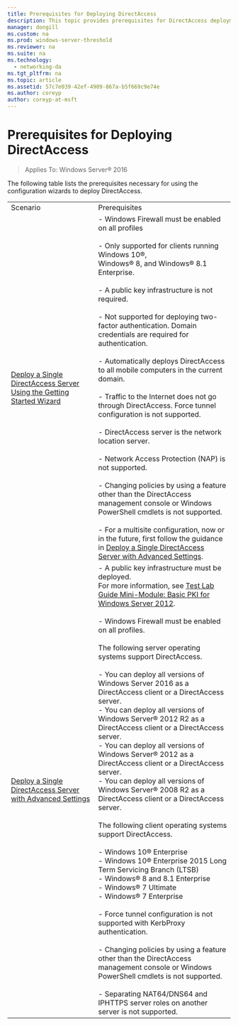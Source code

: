```yaml
---
title: Prerequisites for Deploying DirectAccess
description: This topic provides prerequisites for DirectAccess deployment in Windows Server 2016.
manager: dongill
ms.custom: na
ms.prod: windows-server-threshold
ms.reviewer: na
ms.suite: na
ms.technology: 
  - networking-da
ms.tgt_pltfrm: na
ms.topic: article
ms.assetid: 57c7e039-42ef-4909-867a-b5f669c9e74e
ms.author: coreyp
author: coreyp-at-msft
---
```

# Prerequisites for Deploying DirectAccess

>Applies To: Windows Server&reg; 2016

The following table lists the prerequisites necessary for using the configuration wizards to deploy DirectAccess.  
  
|||  
|-|-|  
|Scenario|Prerequisites|  
|[Deploy a Single DirectAccess Server Using the Getting Started Wizard](../../remote-access/directaccess/single-server-wizard/Deploy-a-Single-DirectAccess-Server-Using-the-Getting-Started-Wizard.md)|-   Windows Firewall must be enabled on all profiles<br /><br />-   Only supported for clients running Windows 10&reg;, <br />              Windows&reg; 8, and Windows&reg; 8.1 Enterprise.<br /><br />-   A public key infrastructure is not required.<br /><br />-   Not supported for deploying two-factor authentication. Domain credentials are required for authentication.<br /><br />-   Automatically deploys DirectAccess to all mobile computers in the current domain.<br /><br />-   Traffic to the Internet does not go through DirectAccess. Force tunnel configuration is not supported.<br /><br />-   DirectAccess server is the network location server.<br /><br />-   Network Access Protection (NAP) is not supported.<br /><br />-   Changing policies by using a feature other than the DirectAccess management console or Windows PowerShell cmdlets is not supported.<br /><br />-   For a multisite configuration, now or in the future, first follow the guidance in [Deploy a Single DirectAccess Server with Advanced Settings](../../remote-access/directaccess/single-server-advanced/Deploy-a-Single-DirectAccess-Server-with-Advanced-Settings.md).|  
|[Deploy a Single DirectAccess Server with Advanced Settings](../../remote-access/directaccess/single-server-advanced/Deploy-a-Single-DirectAccess-Server-with-Advanced-Settings.md)|-   A public key infrastructure must be deployed.<br />    For more information, see [Test Lab Guide Mini-Module: Basic PKI for Windows Server 2012](http://social.technet.microsoft.com/wiki/contents/articles/7862.test-lab-guide-mini-module-basic-pki-for-windows-server-2012.aspx).<br /><br />-   Windows Firewall must be enabled on all profiles.<br /><br />The following server operating systems support DirectAccess.<br /><br />-   You can deploy all versions of  Windows Server 2016 as a DirectAccess client or a DirectAccess server.<br />-   You can deploy all versions of Windows Server&reg; 2012 R2 as a DirectAccess client or a DirectAccess server.<br />-   You can deploy all versions of Windows Server&reg; 2012 as a DirectAccess client or a DirectAccess server.<br />-   You can deploy all versions of Windows Server&reg; 2008 R2 as a DirectAccess client or a DirectAccess server.<br /><br />The following client operating systems support DirectAccess.<br /><br />-   Windows 10&reg; Enterprise<br />-   Windows 10&reg; Enterprise 2015 Long Term Servicing Branch (LTSB)<br />-   Windows&reg; 8 and 8.1 Enterprise<br />-   Windows&reg; 7 Ultimate<br />-   Windows&reg; 7 Enterprise<br /><br />-   Force tunnel configuration is not supported with KerbProxy authentication.<br /><br />-   Changing policies by using a feature other than the DirectAccess management console or Windows PowerShell cmdlets is not supported.<br /><br />-   Separating NAT64/DNS64 and IPHTTPS server roles on another server is not supported.|  
  


